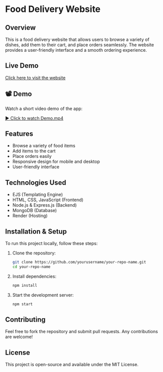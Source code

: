 # Food Delivery Website

## Overview
This is a food delivery website that allows users to browse a variety of dishes, add them to their cart, and place orders seamlessly. The website provides a user-friendly interface and a smooth ordering experience.

## Live Demo
[Click here to visit the website](https://food-delivery-4-sw7y.onrender.com/)

## 📽️ Demo

Watch a short video demo of the app:

[▶️ Click to watch Demo.mp4](assests/Demo1(1).mp4)





## Features
- Browse a variety of food items
- Add items to the cart
- Place orders easily
- Responsive design for mobile and desktop
- User-friendly interface

## Technologies Used
- EJS (Templating Engine)
- HTML, CSS, JavaScript (Frontend)
- Node.js & Express.js (Backend)
- MongoDB (Database)
- Render (Hosting)

## Installation & Setup
To run this project locally, follow these steps:

1. Clone the repository:
   ```sh
   git clone https://github.com/yourusername/your-repo-name.git
   cd your-repo-name
   ```
2. Install dependencies:
   ```sh
   npm install
   ```
3. Start the development server:
   ```sh
   npm start
   ```

## Contributing
Feel free to fork the repository and submit pull requests. Any contributions are welcome!

## License
This project is open-source and available under the MIT License.

